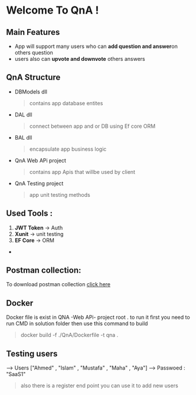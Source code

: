 # Welcome To QnA !

## Main Features

- App will support many users who can **add question and answer**on others question
- users also can **upvote and downvote** others answers

## QnA Structure

- DBModels dll
     > contains app database entites
- DAL dll
    > connect between app and or DB using Ef core ORM
- BAL dll
    > encapsulate app business logic
    
- QnA Web APi project
    > contains app Apis that willbe used by client

- QnA Testing project
   > app unit testing methods
   > 
## Used Tools :

1. **JWT Token**  -> Auth
2. **Xunit**  -> unit testing
3. **EF Core** -> ORM

- 
## Postman collection: 
To download postman collection  [click here](http://www.getpostman.com/collections/02b56824487ad13f98a0)


## Docker

Docker file is exist in QNA -Web APi- project root .
to run it first you need to run CMD in solution folder then use this command to build 
 > docker build -f ./QnA/Dockerfile -t qna .


## Testing users
 --> Users ["Ahmed" , "Islam" , "Mustafa" , "Maha" , "Aya"]
 --> Passwoed : "SaaS1"
  > also there is a register end point you can use it to add new users 

